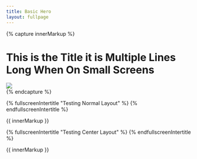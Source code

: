```yaml
---
title: Basic Hero
layout: fullpage
---
```


{% capture innerMarkup %}
  <div class="basic-hero__content container">
    <div class="basic-hero__content-main">
      <h1 class="h1">
        This is the Title it is Multiple Lines Long When On Small Screens
      </h1>
    </div>
    <div class="basic-hero__content-media">
      <img src="/assets/placeholder/image-1.jpg">
    </div>
  </div>
{% endcapture %}

{% fullscreenIntertitle "Testing Normal Layout" %}
{% endfullscreenIntertitle %}

<div class="theme-light">
  <div class="basic-hero">
    {{ innerMarkup }}
  </div>
</div>

{% fullscreenIntertitle "Testing Center Layout" %}
{% endfullscreenIntertitle %}

<div class="theme-light">
  <div class="basic-hero basic-hero--center">
    {{ innerMarkup }}
  </div>
</div>